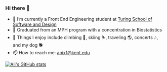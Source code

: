 ### Hi there 👋

- 🔭 I’m currently a Front End Engineering student at [Turing School of Software and Design](https://turing.edu/)
- 🌱 Graduated from an MPH program with a concentration in Biostatistics
- 🤔 Things I enjoy include climbing 🧗, skiing ⛷️, traveling 🌎, concerts 🎶, and my dog 🐕
- 📫 How to reach me: anix1@kent.edu


[![Ali's GitHub stats](https://github-readme-stats.vercel.app/api?username=alinix1)](https://github.com/alinix1/github-readme-stats)
